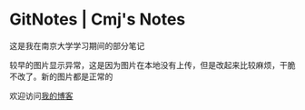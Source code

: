 # GitNotes | Cmj's Notes

这是我在南京大学学习期间的部分笔记

较早的图片显示异常，这是因为图片在本地没有上传，但是改起来比较麻烦，干脆不改了。新的图片都是正常的

欢迎访问[我的博客](https://blog.caomingjun.com) 

